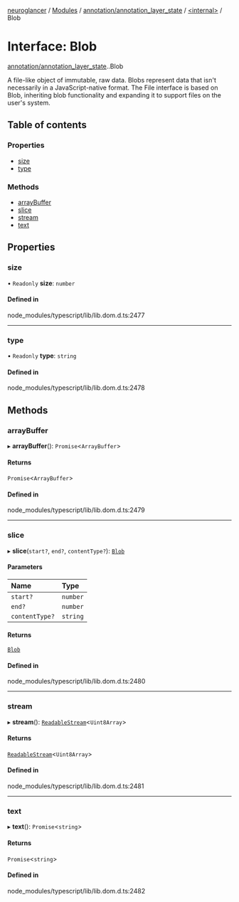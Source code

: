 [neuroglancer](../README.md) / [Modules](../modules.md) / [annotation/annotation\_layer\_state](../modules/annotation_annotation_layer_state.md) / [<internal\>](../modules/annotation_annotation_layer_state._internal_.md) / Blob

# Interface: Blob

[annotation/annotation_layer_state](../modules/annotation_annotation_layer_state.md).[<internal>](../modules/annotation_annotation_layer_state._internal_.md).Blob

A file-like object of immutable, raw data. Blobs represent data that isn't necessarily in a JavaScript-native format. The File interface is based on Blob, inheriting blob functionality and expanding it to support files on the user's system.

## Table of contents

### Properties

- [size](annotation_annotation_layer_state._internal_.Blob.md#size)
- [type](annotation_annotation_layer_state._internal_.Blob.md#type)

### Methods

- [arrayBuffer](annotation_annotation_layer_state._internal_.Blob.md#arraybuffer)
- [slice](annotation_annotation_layer_state._internal_.Blob.md#slice)
- [stream](annotation_annotation_layer_state._internal_.Blob.md#stream)
- [text](annotation_annotation_layer_state._internal_.Blob.md#text)

## Properties

### size

• `Readonly` **size**: `number`

#### Defined in

node_modules/typescript/lib/lib.dom.d.ts:2477

___

### type

• `Readonly` **type**: `string`

#### Defined in

node_modules/typescript/lib/lib.dom.d.ts:2478

## Methods

### arrayBuffer

▸ **arrayBuffer**(): `Promise`<`ArrayBuffer`\>

#### Returns

`Promise`<`ArrayBuffer`\>

#### Defined in

node_modules/typescript/lib/lib.dom.d.ts:2479

___

### slice

▸ **slice**(`start?`, `end?`, `contentType?`): [`Blob`](../modules/annotation_annotation_layer_state._internal_.md#blob)

#### Parameters

| Name | Type |
| :------ | :------ |
| `start?` | `number` |
| `end?` | `number` |
| `contentType?` | `string` |

#### Returns

[`Blob`](../modules/annotation_annotation_layer_state._internal_.md#blob)

#### Defined in

node_modules/typescript/lib/lib.dom.d.ts:2480

___

### stream

▸ **stream**(): [`ReadableStream`](../modules/annotation_annotation_layer_state._internal_.md#readablestream)<`Uint8Array`\>

#### Returns

[`ReadableStream`](../modules/annotation_annotation_layer_state._internal_.md#readablestream)<`Uint8Array`\>

#### Defined in

node_modules/typescript/lib/lib.dom.d.ts:2481

___

### text

▸ **text**(): `Promise`<`string`\>

#### Returns

`Promise`<`string`\>

#### Defined in

node_modules/typescript/lib/lib.dom.d.ts:2482
